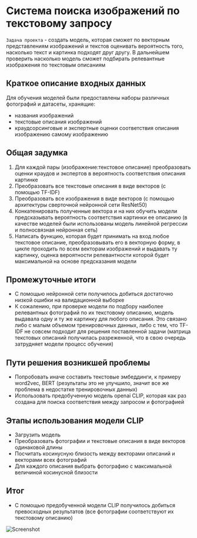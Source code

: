 # Система поиска изображений по текстовому запросу

`Задача проекта` - создать модель, которая сможет по векторным представлениям изображений и текстов оценивать вероятность того, насколько текст и картинка подходят друг другу. В дальнейшем проверить насколько модель сможет подбирать релевантные изображения по текстовым описаниям

## Краткое описание входных данных

Для обучения моделей были предоставлены наборы различных фотографий и датасеты, хранящие: 
- названия изображений
- текстовые описания изображений 
- краудсорсинговые и экспертные оценки соответствия описания изображению самому изображению

## Общая задумка 
<ol>
  <li>Для каждой пары (изображение:текстовое описание) преобразовать оценки краудов и экспертов в вероятность соответствия описания картинке</li>
  <li>Преобразовать все текстовые описания в виде векторов (с помощью TF-IDF)</li>
  <li>Преобразовать все изображения в виде векторов (с помощью архитектуры сверточной нейронной сети ResNet50)</li>
  <li>Конкатенировать полученные вектора и на них обучить модели предсказывать вероятность соответствия картинки ее описанию (в качестве моделей были использованы модель линейной регрессии и полносвязная нейронная сеть)</li>
  <li>Написать функцию, которая будет принимать на вход любое текстовое описание, преобразовывать его в векторную форму, в цикле проходить по всем векторам изображений и выдавать ту картинку, оценка вероятности релевантности которой будет максимальной на основе предсказания модели</li>
</ol>

## Промежуточные итоги
- С помощью нейронной сети получилось добиться достаточно низкой ошибки на валидационной выборке
- К сожалению, при проверке модели по подбору наиболее релевантных фотографий по их текстовому описанию, модель выдавала одну и ту же картинку для любого описания. Это связано либо с малым объемом тренировочных данных, либо с тем, что TF-IDF не совсем подходит для решения поставленной задачи (матрица текстовых описаний получилась разреженной, что в свою очередь затрудняет модели процесс обучения)

## Пути решения возникшей проблемы
- Попробовать иначе составить текстовые эмбеддинги, к примеру word2vec, BERT (результаты это не улучшило, значит все же проблема в недостатке тренировочных данных)
- Использовать предобученную модель openai CLIP, которая как раз создана для поиска соответствия между запросом и фотографией

## Этапы использования модели CLIP
- Загрузить модель
- Преобразовать фотографии и текстовые описания в виде векторов одинаковой длины
- Посчитать косинусную близость между векторами описаний и векторами всех фотографий
- Для каждого описания выбрать фотографию с максимальной величиной косинусной близости

## Итог 
- С помощью предобученной модели CLIP получилось добиться превосходных результатов (все фотографии соответствуют их текстовому описанию)

![Screenshot](search.png)
